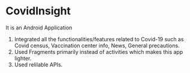 # CovidInsight 
It is an Android Application
1. Integrated all the functionalities/features related to Covid-19 such as Covid census, Vaccination center info, News, General precautions.
2. Used Fragments primarily instead of activities which makes this app lighter.
3. Used relilable APIs.
